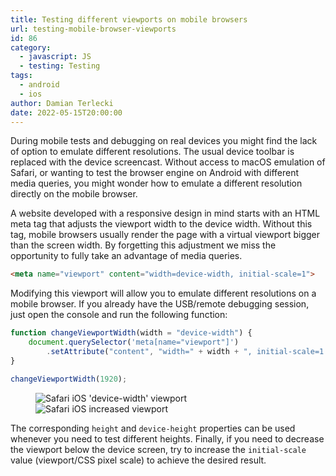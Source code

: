 ```yaml
---
title: Testing different viewports on mobile browsers
url: testing-mobile-browser-viewports
id: 86
category:
  - javascript: JS
  - testing: Testing
tags:
  - android
  - ios
author: Damian Terlecki
date: 2022-05-15T20:00:00
---
```


During mobile tests and debugging on real devices you might find the lack of option to emulate different resolutions.
The usual device toolbar is replaced with the device screencast. Without access to macOS emulation of Safari, or wanting to
test the browser engine on Android with different media queries, you might wonder how to emulate a different resolution directly on the mobile browser.

A website developed with a responsive design in mind starts with an HTML meta tag that adjusts the viewport width to
the device width. Without this tag, mobile browsers usually render the page with a virtual viewport bigger than the screen
width. By forgetting this adjustment we miss the opportunity to fully take an advantage of media queries.

```html
<meta name="viewport" content="width=device-width, initial-scale=1">
```

Modifying this viewport will allow you to emulate different resolutions on a mobile browser.
If you already have the USB/remote debugging session, just open the console and run the following function:

```javascript
function changeViewportWidth(width = "device-width") {
    document.querySelector('meta[name="viewport"]')
        .setAttribute("content", "width=" + width + ", initial-scale=1.0, user-scalable=yes");
}

changeViewportWidth(1920);
```

<figure class="flex">
<img src="/img/hq/ios-standard-viewport.jpg" alt="Safari iOS 'device-width' viewport" title="Safari iOS 'device-width' viewport">
<img src="/img/hq/ios-big-viewport.jpg" alt="Safari iOS increased viewport" title="Safari iOS increased viewport">
</figure>

The corresponding `height` and `device-height` properties can be used whenever you need to test different heights.
Finally, if you need to decrease the viewport below the device screen, try to increase the `initial-scale` value (viewport/CSS pixel scale) to achieve the desired result.
